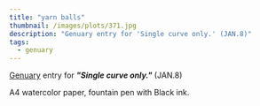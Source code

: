 ```yaml
---
title: "yarn balls"
thumbnail: /images/plots/371.jpg
description: "Genuary entry for 'Single curve only.' (JAN.8)"
tags:
  - genuary
---
```


[Genuary](https://genuary.art/) entry for ***"Single curve only."*** (JAN.8)

A4 watercolor paper, fountain pen with Black ink.